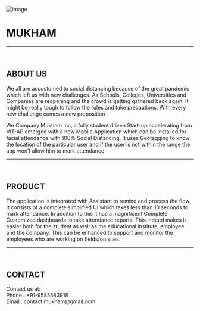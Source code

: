 ![image](https://user-images.githubusercontent.com/104255381/165057301-dc5c29c7-c2c6-456f-ab24-2446a281fb55.png)
<h1>MUKHAM</h1><hr><br>
<h2>ABOUT US</h2>
<p>We all are accustomed to social distancing because of the great pandemic which left us with new challenges. As Schools, Colleges, Universities and Companies are reopening and the crowd is getting gathered back again. It might be really tough to follow the rules and take precautions. With every new challenge comes a new proposition</p>
<p>We Company Mukham Inc, a fully student driven Start-up accelerating from VIT-AP emerged with a new Mobile Application which can be installed for facial attendance with 100% Social Distancing. It uses Geotagging to know the location of the particular user and if the user is not within the range the app won’t allow him to mark attendance</p>
<hr><br>
<h2>PRODUCT</h2>
<p>The application is integrated with Assistant to remind and process the flow. It consists of a complete simplified UI which takes less than 10 seconds to mark attendance. In addition to this it has a magnificent Complete Customized dashboards to take attendance reports. This indeed makes it easier both for the student as well as the educational institute, employee and the company. This can be enhanced to support and monitor the employees who are working on fields/on sites.</p>
<hr><br>
<h2>CONTACT</h2>
<p>Contact us at:<br>
Phone :  +91-9585583918 <br>
Email :  contact.mukham@gmail.com </p>
